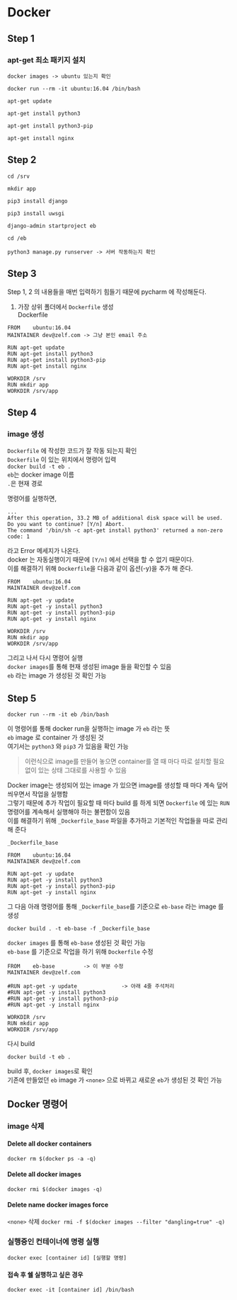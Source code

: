 # Docker

## Step 1
### apt-get 최소 패키지 설치
``` 
docker images -> ubuntu 있는지 확인
```
```
docker run --rm -it ubuntu:16.04 /bin/bash
```
```
apt-get update
```
```
apt-get install python3
```
```
apt-get install python3-pip
```
```
apt-get install nginx
```

## Step 2
```
cd /srv
```
```
mkdir app
```
```
pip3 install django
```
```
pip3 install uwsgi
```
```
django-admin startproject eb
```
```
cd /eb
```
```
python3 manage.py runserver -> 서버 작동하는지 확인
```

## Step 3
Step 1, 2 의 내용들을 매번 입력하기 힘들기 때문에 pycharm 에 작성해둔다.  
1. 가장 상위 폴더에서 ```Dockerfile``` 생성  
Dockerfile

```
FROM    ubuntu:16.04
MAINTAINER dev@zelf.com -> 그냥 본인 email 주소

RUN apt-get update
RUN apt-get install python3
RUN apt-get install python3-pip
RUN apt-get install nginx

WORKDIR /srv
RUN mkdir app
WORKDIR /srv/app
```

## Step 4
### image 생성
```Dockerfile``` 에 작성한 코드가 잘 작동 되는지 확인   
```Dockerfile``` 이 있는 위치에서 명령어 입력  
```docker build -t eb .```  
```eb```는 docker image 이름  
```.```은 현재 경로

명령어를 실행하면,  

```
...
After this operation, 33.2 MB of additional disk space will be used.  
Do you want to continue? [Y/n] Abort.
The command '/bin/sh -c apt-get install python3' returned a non-zero code: 1
```
라고 Error 메세지가 나온다.  
docker 는 자동실행이기 때문에 ```[Y/n]``` 에서 선택을 할 수 없기 때문이다.  
이를 해결하기 위해 ```Dockerfile```을 다음과 같이 옵션(-y)을 추가 해 준다.  
 
```
FROM    ubuntu:16.04
MAINTAINER dev@zelf.com

RUN apt-get -y update
RUN apt-get -y install python3
RUN apt-get -y install python3-pip
RUN apt-get -y install nginx

WORKDIR /srv
RUN mkdir app
WORKDIR /srv/app
```
그리고 나서 다시 명령어 실행  
```docker images```를 통해 현재 생성된 image 들을 확인할 수 있음  
```eb``` 라는 image 가 생성된 것 확인 가능

## Step 5
```
docker run --rm -it eb /bin/bash
```
이 명령어를 통해 docker run을 실행하는 image 가 ```eb``` 라는 뜻  
```eb``` image 로 container 가 생성된 것  
여기서는 ```python3``` 와 ```pip3``` 가 있음을 확인 가능  
> 이런식으로 image를 만들어 놓으면 container를 열 때 마다 따로 설치할 필요 없이 있는 상태 그대로를 사용할 수 있음  

Docker image는 생성되어 있는 image 가 있으면 image를 생성할 때 마다 계속 덮어씌우면서 작업을 실행함  
그렇기 때문에 추가 작업이 필요할 때 마다 build 를 하게 되면 ```Dockerfile``` 에 있는 ```RUN``` 명령어를 계속해서 실행해야 하는 불편함이 있음  
이를 해결하기 위해 ```_Dockerfile_base``` 파일을 추가하고 기본적인 작업들을 따로 관리해 준다  

```_Dockerfile_base```

```
FROM    ubuntu:16.04
MAINTAINER dev@zelf.com

RUN apt-get -y update
RUN apt-get -y install python3
RUN apt-get -y install python3-pip
RUN apt-get -y install nginx
```

그 다음 아래 명령어를 통해 ```_Dockerfile_base```를 기준으로 ```eb-base``` 라는 image 를 생성  
```
docker build . -t eb-base -f _Dockerfile_base
```
```docker images``` 를 통해 ```eb-base``` 생성된 것 확인 가능  
```eb-base``` 를 기준으로 작업을 하기 위해 ```Dockerfile``` 수정 
 
```
FROM    eb-base			-> 이 부분 수정
MAINTAINER dev@zelf.com

#RUN apt-get -y update				-> 아래 4줄 주석처리
#RUN apt-get -y install python3
#RUN apt-get -y install python3-pip
#RUN apt-get -y install nginx

WORKDIR /srv
RUN mkdir app
WORKDIR /srv/app
```
다시 build  
```
docker build -t eb . 
```

build 후, ```docker images```로 확인  
기존에 만들었던 ```eb``` image 가 ```<none>``` 으로 바뀌고 새로운 ```eb```가 생성된 것 확인 가능  


## Docker 명령어
### image 삭제
#### Delete all docker containers
```docker rm $(docker ps -a -q)```  

#### Delete all docker images
```docker rmi $(docker images -q)```

#### Delete name docker images force
```<none>``` 삭제
```docker rmi -f $(docker images --filter "dangling=true" -q)```

### 실행중인 컨테이너에 명령 실행
```docker exec [container id] [실행할 명령]```

#### 접속 후 쉘 실행하고 싶은 경우
```docker exec -it [container id] /bin/bash```








